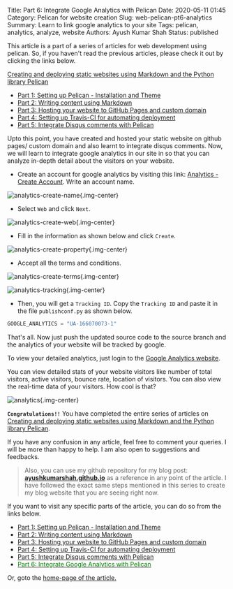 Title: Part 6: Integrate Google Analytics with Pelican
Date: 2020-05-11 01:45
Category: Pelican for website creation
Slug: web-pelican-pt6-analytics
Summary: Learn to link google analytics to your site
Tags: pelican, analytics, analyze, website
Authors: Ayush Kumar Shah
Status: published

This article is a part of a series of articles for web development using pelican. So, if you haven't read the previous
articles, please check it out by clicking the links below.

[Creating and deploying static websites using Markdown and the Python library Pelican](https://shahayush.com/2020/03/web-pelican-intro)

- [Part 1: Setting up Pelican - Installation and Theme](https://shahayush.com/2020/03/web-pelican-pt1-setup)
- [Part 2: Writing content using Markdown](https://shahayush.com/2020/03/web-pelican-pt2-markdown)
- [Part 3: Hosting your website to GitHub Pages and custom domain](https://shahayush.com/2020/03/web-pelican-pt3-hosting)
- [Part 4: Setting up Travis-CI for automating deployment](https://shahayush.com/2020/05/web-pelican-pt4-travisci)
- [Part 5: Integrate Disqus comments with Pelican](https://shahayush.com/2020/05/web-pelican-pt5-disqus)

Upto this point, you have created and hosted your static website on github pages/ custom domain and also learnt to integrate disqus comments. Now, we will learn to integrate google analytics in our
site in so that you can analyze in-depth detail about the visitors on your website.

- Create an account for google analytics by visiting this link: [Analytics - Create Account](https://analytics.google.com/analytics/web/provision/#/provision/create). Write an account name.

![analytics-create-name](/images/analytics-create-name.png){.img-center}

- Select `Web` and click `Next`.

![analytics-create-web](/images/analytics-create-web.png){.img-center}

- Fill in the information as shown below and click `Create`.

![analytics-create-property](/images/analytics-create-property.png){.img-center}

- Accept all the terms and conditions.

![analytics-create-terms](/images/analytics-create-terms.png){.img-center}

![analytics-tracking](/images/analytics-tracking.png){.img-center}

- Then, you will get a `Tracking ID`. Copy the `Tracking ID` and paste it in the file `publishconf.py` as shown below.

```python
GOOGLE_ANALYTICS = "UA-166070073-1"
```

That's all. Now just push the updated source code to the source branch and the analytics of your website will be tracked by google.

To view your detailed analytics, just login to the [Google Analytics website](https://analytics.google.com/analytics/web/). 

You can view detailed stats of your website visitors like number of total visitors, active visitors, bounce rate, location of visitors. You can also view the real-time data of your visitors. How cool
is that?

![analytics](/images/analytics.png){.img-center}

**`Congratulations!!`** You have completed the entire series of articles on [Creating and deploying static websites using Markdown and the Python library
Pelican](https://shahayush.com/2020/03/web-pelican-intro).

If you have any confusion in any article, feel free to comment your queries. I will be more than happy to help. I am
also open to suggestions and feedbacks.  

>Also, you can use my github repository for my blog post: [**ayushkumarshah.github.io**](https://github.com/ayushkumarshah/ayushkumarshah.github.io) as a
reference in any point of the article. I have followed the exact same steps mentioned in this series to create my blog
website that you are seeing right now.

If you want to visit any specific parts of the article, you can do so from the links below.

- [Part 1: Setting up Pelican - Installation and Theme](https://shahayush.com/2020/03/web-pelican-pt1-setup)
- [Part 2: Writing content using Markdown](https://shahayush.com/2020/03/web-pelican-pt2-markdown)
- [Part 3: Hosting your website to GitHub Pages and custom domain](https://shahayush.com/2020/03/web-pelican-pt3-hosting)
- [Part 4: Setting up Travis-CI for automating deployment](https://shahayush.com/2020/05/web-pelican-pt4-travisci)
- [Part 5: Integrate Disqus comments with Pelican](https://shahayush.com/2020/05/web-pelican-pt5-disqus)
- [<span style="color:green">Part 6: Integrate Google Analytics with Pelican</span>](https://shahayush.com/2020/05/web-pelican-pt6-analytics)

Or, goto the [home-page of the article.](https://shahayush.com/2020/03/web-pelican-intro)